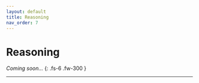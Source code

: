 ```yaml
---
layout: default
title: Reasoning
nav_order: 7
---
```


# Reasoning

*Coming soon...*
{: .fs-6 .fw-300 }

---

